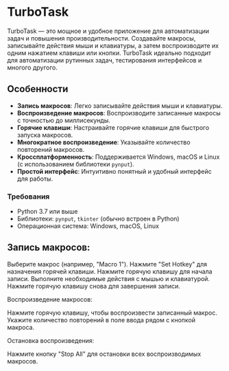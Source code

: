# TurboTask

TurboTask — это мощное и удобное приложение для автоматизации задач и повышения производительности. Создавайте макросы, записывайте действия мыши и клавиатуры, а затем воспроизводите их одним нажатием клавиши или кнопки. TurboTask идеально подходит для автоматизации рутинных задач, тестирования интерфейсов и многого другого.



## Особенности

- **Запись макросов**: Легко записывайте действия мыши и клавиатуры.
- **Воспроизведение макросов**: Воспроизводите записанные макросы с точностью до миллисекунды.
- **Горячие клавиши**: Настраивайте горячие клавиши для быстрого запуска макросов.
- **Многократное воспроизведение**: Указывайте количество повторений макросов.
- **Кроссплатформенность**: Поддерживается Windows, macOS и Linux (с использованием библиотеки `pynput`).
- **Простой интерфейс**: Интуитивно понятный и удобный интерфейс для работы.


### Требования

- Python 3.7 или выше
- Библиотеки: `pynput`, `tkinter` (обычно встроен в Python)
- Операционная система: Windows, macOS, Linux



## Запись макросов:

Выберите макрос (например, "Macro 1").
Нажмите "Set Hotkey" для назначения горячей клавиши.
Нажмите горячую клавишу для начала записи.
Выполните необходимые действия с мышью и клавиатурой.
Нажмите горячую клавишу снова для завершения записи.

Воспроизведение макросов:

Нажмите горячую клавишу, чтобы воспроизвести записанный макрос.
Укажите количество повторений в поле ввода рядом с кнопкой макроса.

Остановка воспроизведения:

Нажмите кнопку "Stop All" для остановки всех воспроизводимых макросов.
